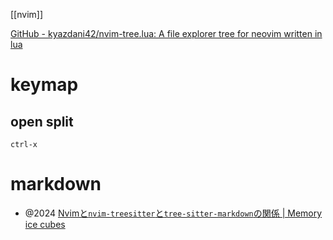 [[nvim]]

[GitHub - kyazdani42/nvim-tree.lua: A file explorer tree for neovim written in lua](https://github.com/kyazdani42/nvim-tree.lua)

# keymap
## open split
`ctrl-x`

# markdown

- @2024 [Nvimと`nvim-treesitter`と`tree-sitter-markdown`の関係 | Memory ice cubes](https://leaysgur.github.io/posts/2024/04/16/092858)
